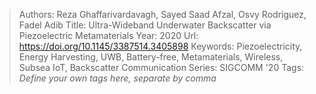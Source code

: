 > Authors: Reza Ghaffarivardavagh, Sayed Saad Afzal, Osvy Rodriguez, Fadel Adib
> Title: Ultra-Wideband Underwater Backscatter via Piezoelectric Metamaterials
> Year: 2020
> Url: https://doi.org/10.1145/3387514.3405898
> Keywords: Piezoelectricity, Energy Harvesting, UWB, Battery-free, Metamaterials, Wireless, Subsea IoT, Backscatter Communication
> Series: SIGCOMM '20
> Tags: *Define your own tags here, separate by comma*